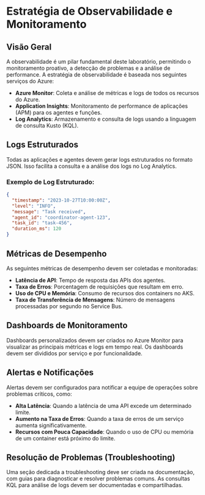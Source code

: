 # Estratégia de Observabilidade e Monitoramento

## Visão Geral

A observabilidade é um pilar fundamental deste laboratório, permitindo o monitoramento proativo, a detecção de problemas e a análise de performance. A estratégia de observabilidade é baseada nos seguintes serviços do Azure:

*   **Azure Monitor**: Coleta e análise de métricas e logs de todos os recursos do Azure.
*   **Application Insights**: Monitoramento de performance de aplicações (APM) para os agentes e funções.
*   **Log Analytics**: Armazenamento e consulta de logs usando a linguagem de consulta Kusto (KQL).

## Logs Estruturados

Todas as aplicações e agentes devem gerar logs estruturados no formato JSON. Isso facilita a consulta e a análise dos logs no Log Analytics.

### Exemplo de Log Estruturado:

```json
{
  "timestamp": "2023-10-27T10:00:00Z",
  "level": "INFO",
  "message": "Task received",
  "agent_id": "coordinator-agent-123",
  "task_id": "task-456",
  "duration_ms": 120
}
```

## Métricas de Desempenho

As seguintes métricas de desempenho devem ser coletadas e monitoradas:

*   **Latência de API**: Tempo de resposta das APIs dos agentes.
*   **Taxa de Erros**: Porcentagem de requisições que resultam em erro.
*   **Uso de CPU e Memória**: Consumo de recursos dos containers no AKS.
*   **Taxa de Transferência de Mensagens**: Número de mensagens processadas por segundo no Service Bus.

## Dashboards de Monitoramento

Dashboards personalizados devem ser criados no Azure Monitor para visualizar as principais métricas e logs em tempo real. Os dashboards devem ser divididos por serviço e por funcionalidade.

## Alertas e Notificações

Alertas devem ser configurados para notificar a equipe de operações sobre problemas críticos, como:

*   **Alta Latência**: Quando a latência de uma API excede um determinado limite.
*   **Aumento na Taxa de Erros**: Quando a taxa de erros de um serviço aumenta significativamente.
*   **Recursos com Pouca Capacidade**: Quando o uso de CPU ou memória de um container está próximo do limite.

## Resolução de Problemas (Troubleshooting)

Uma seção dedicada a troubleshooting deve ser criada na documentação, com guias para diagnosticar e resolver problemas comuns. As consultas KQL para análise de logs devem ser documentadas e compartilhadas.


